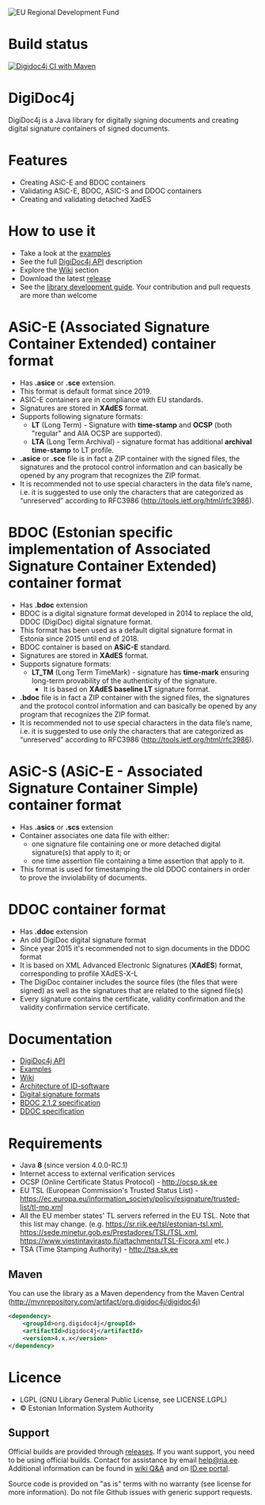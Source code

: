 ﻿![EU Regional Development Fund](digidoc4j/src/main/doc/resources/EL_Regionaalarengu_Fond_horisontaalne-vaike.jpg)

# Build status

[![Digidoc4j CI with Maven](https://github.com/open-eid/digidoc4j/actions/workflows/digidoc4j-verify.yml/badge.svg?branch=master)](https://github.com/open-eid/digidoc4j/actions/workflows/digidoc4j-verify.yml)

# DigiDoc4j
DigiDoc4j is a Java library for digitally signing documents and creating digital signature containers of signed documents.

# Features
* Creating ASiC-E and BDOC containers
* Validating ASiC-E, BDOC, ASIC-S and DDOC containers
* Creating and validating detached XadES

# How to use it
* Take a look at the [examples](https://github.com/open-eid/digidoc4j/wiki/Examples-of-using-it)
* See the full [DigiDoc4j API](http://open-eid.github.io/digidoc4j/) description
* Explore the [Wiki](https://github.com/open-eid/digidoc4j/wiki) section
* Download the latest [release](https://github.com/open-eid/digidoc4j/releases)
* See the [library development guide](https://github.com/open-eid/digidoc4j/wiki/Development). Your contribution and pull requests are more than welcome

# ASiC-E (Associated Signature Container Extended) container format
* Has **.asice** or **.sce** extension.
* This format is default format since 2019.
* ASIC-E containers are in compliance with EU standards.
* Signatures are stored in **XAdES** format.
* Supports following signature formats:
  * **LT** (Long Term) - Signature with **time-stamp** and **OCSP** (both "regular" and AIA OCSP are supported).
  * **LTA** (Long Term Archival) -  signature format has additional **archival time-stamp** to LT profile.
* **.asice** or **.sce** file is in fact a ZIP container with the signed files, the signatures and the protocol control information and can basically be opened by any program that recognizes the ZIP format.
* It is recommended not to use special characters in the data file’s name, i.e. it is suggested to use only the characters that are categorized as “unreserved” according to RFC3986 (http://tools.ietf.org/html/rfc3986).

# BDOC (Estonian specific implementation of Associated Signature Container Extended) container format
* Has **.bdoc** extension
* BDOC is a digital signature format developed in 2014 to replace the old, DDOC (DigiDoc) digital signature format.
* This format has been used as a default digital signature format in Estonia since 2015 until end of 2018.
* BDOC container is based on **ASiC-E** standard.
* Signatures are stored in **XAdES** format.
* Supports signature formats: 
  * **LT_TM** (Long Term TimeMark) - signature has **time-mark** ensuring long-term provability of the authenticity of the signature.
    * It is based on **XAdES baseline LT** signature format.
* **.bdoc** file is in fact a ZIP container with the signed files, the signatures and the protocol control information and can basically be opened by any program that recognizes the ZIP format.
* It is recommended not to use special characters in the data file’s name, i.e. it is suggested to use only the characters that are categorized as “unreserved” according to RFC3986 (http://tools.ietf.org/html/rfc3986).

# ASiC-S (ASiC-E - Associated Signature Container Simple) container format
* Has **.asics** or **.scs** extension
* Container associates one data file with either:
  - one signature file containing one or more detached digital signature(s) that apply to it; or
  - one time assertion file containing a time assertion that apply to it.
* This format is used for timestamping the old DDOC containers in order to prove the inviolability of documents.

# DDOC container format
* Has **.ddoc** extension
* An old DigiDoc digital signature format
* Since year 2015 it's recommended not to sign documents in the DDOC format
* It is based on XML Advanced Electronic Signatures (**XAdES**) format, corresponding to  profile XAdES-X-L
* The DigiDoc container includes the source files (the files that were signed) as well as the signatures that are related to the signed file(s)
* Every signature contains the certificate, validity confirmation and the validity confirmation service certificate.

# Documentation
* [DigiDoc4j API](http://open-eid.github.io/digidoc4j/)
* [Examples](https://github.com/open-eid/digidoc4j/wiki/Examples-of-using-it)
* [Wiki](https://github.com/open-eid/digidoc4j/wiki)
* [Architecture of ID-software](http://open-eid.github.io/)
* [Digital signature formats](https://www.id.ee/en/rubriik/digital-signing/)
* [BDOC 2.1.2 specification](http://id.ee/wp-content/uploads/2020/06/bdoc-spec212-eng.pdf)
* [DDOC specification](https://www.id.ee/wp-content/uploads/2020/08/digidoc_format_1.3.pdf)

# Requirements
* Java **8** (since version 4.0.0-RC.1)
* Internet access to external verification services
 * OCSP (Online Certificate Status Protocol) - http://ocsp.sk.ee
 * EU TSL (European Commission's Trusted Status List) - https://ec.europa.eu/information_society/policy/esignature/trusted-list/tl-mp.xml
 * All the EU member states' TL servers referred in the EU TSL. Note that this list may change. (e.g. https://sr.riik.ee/tsl/estonian-tsl.xml, https://sede.minetur.gob.es/Prestadores/TSL/TSL.xml, https://www.viestintavirasto.fi/attachments/TSL-Ficora.xml etc.)
 * TSA (Time Stamping Authority) - http://tsa.sk.ee

## Maven
You can use the library as a Maven dependency from the Maven Central (http://mvnrepository.com/artifact/org.digidoc4j/digidoc4j)

```xml
<dependency>
	<groupId>org.digidoc4j</groupId>
	<artifactId>digidoc4j</artifactId>
	<version>4.x.x</version>
</dependency>
```

# Licence
* LGPL (GNU Library General Public License, see LICENSE.LGPL)
* © Estonian Information System Authority

## Support
Official builds are provided through [releases](https://github.com/open-eid/digidoc4j/releases). If you want support, you need to be using official builds. Contact for assistance by email [help@ria.ee](mailto:help@ria.ee). 
Additional information can be found in [wiki Q&A](https://github.com/open-eid/digidoc4j/wiki/Questions-&-Answers) and on [ID.ee portal](https://www.id.ee/rubriik/digidoc-teegid/).

Source code is provided on "as is" terms with no warranty (see license for more information). Do not file Github issues with generic support requests.
